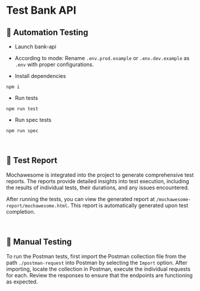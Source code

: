 # Test Bank API

## 🔬 Automation Testing

-   Launch bank-api

-   According to mode: Rename `.env.prod.example` or `.env.dev.example` as `.env` with proper configurations.

-   Install dependencies

```
npm i
```

-   Run tests

```
npm run test
```

-   Run spec tests

```
npm run spec
```

<br/>

## 🐛 Test Report

Mochawesome is integrated into the project to generate comprehensive test reports. The reports provide detailed insights into test execution, including the results of individual tests, their durations, and any issues encountered.

After running the tests, you can view the generated report at `/mochawesome-report/mochawesome.html`. This report is automatically generated upon test completion.

<br/>

## 🔬 Manual Testing

To run the Postman tests, first import the Postman collection file from the path `./postman-request` into Postman by selecting the `Import` option. After importing, locate the collection in Postman, execute the individual requests for each. Review the responses to ensure that the endpoints are functioning as expected.

<br/>
